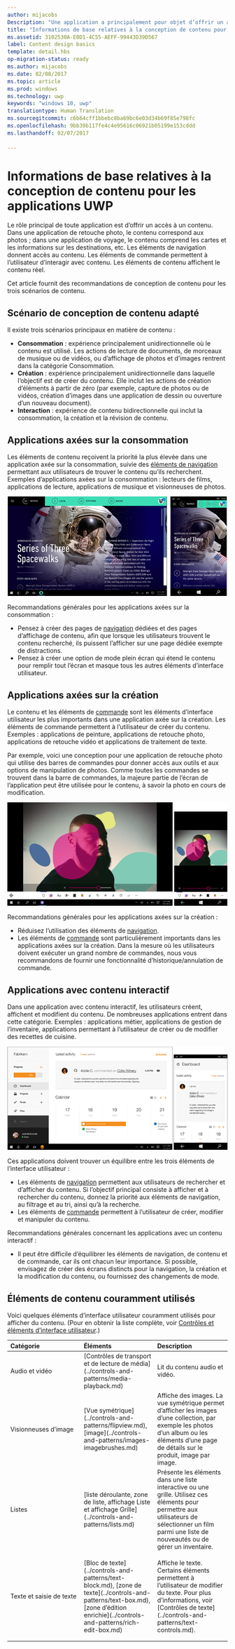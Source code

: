 ```yaml
---
author: mijacobs
Description: "Une application a principalement pour objet d’offrir un accès à un contenu. Dans une application de retouche photo, le contenu correspond aux photos ; dans une application de voyage, le contenu comprend les cartes et les informations sur les destinations, etc."
title: "Informations de base relatives à la conception de contenu pour les applications de plateforme Windows universelle (UWP)"
ms.assetid: 3102530A-E0D1-4C55-AEFF-99443D39D567
label: Content design basics
template: detail.hbs
op-migration-status: ready
ms.author: mijacobs
ms.date: 02/08/2017
ms.topic: article
ms.prod: windows
ms.technology: uwp
keywords: "windows 10, uwp"
translationtype: Human Translation
ms.sourcegitcommit: c6b64cff1bbebc8ba69bc6e03d34b69f85e798fc
ms.openlocfilehash: 9bb39b117fe4c4e95616c06921b05199e153cddd
ms.lasthandoff: 02/07/2017

---
```


#  <a name="content-design-basics-for-uwp-apps"></a>Informations de base relatives à la conception de contenu pour les applications UWP

<link rel="stylesheet" href="https://az835927.vo.msecnd.net/sites/uwp/Resources/css/custom.css"> 

Le rôle principal de toute application est d’offrir un accès à un contenu. Dans une application de retouche photo, le contenu correspond aux photos ; dans une application de voyage, le contenu comprend les cartes et les informations sur les destinations, etc. Les éléments de navigation donnent accès au contenu. Les éléments de commande permettent à l’utilisateur d’interagir avec contenu. Les éléments de contenu affichent le contenu réel.

Cet article fournit des recommandations de conception de contenu pour les trois scénarios de contenu.

## <a name="design-for-the-right-content-scenario"></a>Scénario de conception de contenu adapté


Il existe trois scénarios principaux en matière de contenu :

-   **Consommation** : expérience principalement unidirectionnelle où le contenu est utilisé. Les actions de lecture de documents, de morceaux de musique ou de vidéos, ou d’affichage de photos et d’images rentrent dans la catégorie Consommation.
-   **Création** : expérience principalement unidirectionnelle dans laquelle l’objectif est de créer du contenu. Elle inclut les actions de création d’éléments à partir de zéro (par exemple, capture de photos ou de vidéos, création d’images dans une application de dessin ou ouverture d’un nouveau document).
-   **Interaction** : expérience de contenu bidirectionnelle qui inclut la consommation, la création et la révision de contenu.

## <a name="consumption-focused-apps"></a>Applications axées sur la consommation


Les éléments de contenu reçoivent la priorité la plus élevée dans une application axée sur la consommation, suivie des [éléments de navigation](navigation-basics.md) permettant aux utilisateurs de trouver le contenu qu’ils recherchent. Exemples d’applications axées sur la consommation : lecteurs de films, applications de lecture, applications de musique et visionneuses de photos.

![application de lecteur de news](images/news-reader/v2/newsreader-v2-tablet-phone.png)

Recommandations générales pour les applications axées sur la consommation :

-   Pensez à créer des pages de [navigation](navigation-basics.md) dédiées et des pages d’affichage de contenu, afin que lorsque les utilisateurs trouvent le contenu recherché, ils puissent l’afficher sur une page dédiée exempte de distractions.
-   Pensez à créer une option de mode plein écran qui étend le contenu pour remplir tout l’écran et masque tous les autres éléments d’interface utilisateur.

## <a name="creation-focused-apps"></a>Applications axées sur la création


Le contenu et les éléments de [commande](commanding-basics.md) sont les éléments d’interface utilisateur les plus importants dans une application axée sur la création. Les éléments de commande permettent à l’utilisateur de créer du contenu. Exemples : applications de peinture, applications de retouche photo, applications de retouche vidéo et applications de traitement de texte.

Par exemple, voici une conception pour une application de retouche photo qui utilise des barres de commandes pour donner accès aux outils et aux options de manipulation de photos. Comme toutes les commandes se trouvent dans la barre de commandes, la majeure partie de l’écran de l’application peut être utilisée pour le contenu, à savoir la photo en cours de modification.

![exemple d’une conception d’application de retouche photo utilisant un Canvas actif](images/photo-editor/uap-photo-tabletphone-sbs.png)

Recommandations générales pour les applications axées sur la création :

-   Réduisez l’utilisation des éléments de [navigation](navigation-basics.md).
-   Les éléments de [commande](commanding-basics.md) sont particulièrement importants dans les applications axées sur la création. Dans la mesure où les utilisateurs doivent exécuter un grand nombre de commandes, nous vous recommandons de fournir une fonctionnalité d’historique/annulation de commande.

## <a name="apps-with-interactive-content"></a>Applications avec contenu interactif


Dans une application avec contenu interactif, les utilisateurs créent, affichent et modifient du contenu. De nombreuses applications entrent dans cette catégorie. Exemples : applications métier, applications de gestion de l’inventaire, applications permettant à l’utilisateur de créer ou de modifier des recettes de cuisine.

![conception pour un outil de collaboration, application disposant d’un contenu interactif](images/collaboration-tool/uap-collaboration-tabphone-700.png)

Ces applications doivent trouver un équilibre entre les trois éléments de l’interface utilisateur :

-   Les éléments de [navigation](navigation-basics.md) permettent aux utilisateurs de rechercher et d’afficher du contenu. Si l’objectif principal consiste à afficher et à rechercher du contenu, donnez la priorité aux éléments de navigation, au filtrage et au tri, ainsi qu’à la recherche.
-   Les éléments de [commande](commanding-basics.md) permettent à l’utilisateur de créer, modifier et manipuler du contenu.

Recommandations générales concernant les applications avec un contenu interactif :

-   Il peut être difficile d’équilibrer les éléments de navigation, de contenu et de commande, car ils ont chacun leur importance. Si possible, envisagez de créer des écrans distincts pour la navigation, la création et la modification du contenu, ou fournissez des changements de mode.

## <a name="commonly-used-content-elements"></a>Éléments de contenu couramment utilisés


Voici quelques éléments d’interface utilisateur couramment utilisés pour afficher du contenu. (Pour en obtenir la liste complète, voir [Contrôles et éléments d’interface utilisateur](https://msdn.microsoft.com/library/windows/apps/dn611856).)

<table>
<colgroup>
<col width="33%" />
<col width="33%" />
<col width="33%" />
</colgroup>
<thead>
<tr class="header">
<th align="left">Catégorie</th>
<th align="left">Éléments</th>
<th align="left">Description</th>
</tr>
</thead>
<tbody>
<tr class="odd">
<td align="left">Audio et vidéo</td>
<td align="left">[Contrôles de transport et de lecture de média](../controls-and-patterns/media-playback.md)</td>
<td align="left">Lit du contenu audio et vidéo.</td>
</tr>
<tr class="even">
<td align="left">Visionneuses d’image</td>
<td align="left">[Vue symétrique](../controls-and-patterns/flipview.md), [image](../controls-and-patterns/images-imagebrushes.md)</td>
<td align="left">Affiche des images. La vue symétrique permet d’afficher les images d’une collection, par exemple les photos d’un album ou les éléments d’une page de détails sur le produit, image par image.</td>
</tr>
<tr class="odd">
<td align="left">Listes</td>
<td align="left">[liste déroulante, zone de liste, affichage Liste et affichage Grille](../controls-and-patterns/lists.md)</td>
<td align="left">Présente les éléments dans une liste interactive ou une grille. Utilisez ces éléments pour permettre aux utilisateurs de sélectionner un film parmi une liste de nouveautés ou de gérer un inventaire.</td>
</tr>
<tr class="even">
<td align="left">Texte et saisie de texte</td>
<td align="left"><p>[Bloc de texte](../controls-and-patterns/text-block.md), [zone de texte](../controls-and-patterns/text-box.md), [zone d’édition enrichie](../controls-and-patterns/rich-edit-box.md)</p>
</td>
<td align="left">Affiche le texte. Certains éléments permettent à l’utilisateur de modifier du texte. Pour plus d’informations, voir [Contrôles de texte](../controls-and-patterns/text-controls.md).</td>
</tr>
</tbody>
</table>



 

 





